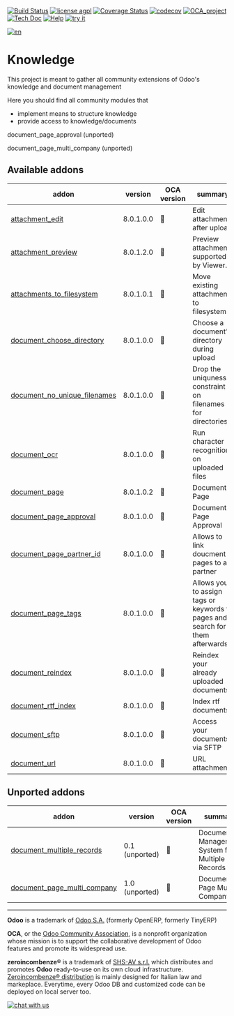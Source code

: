 [![Build Status](https://travis-ci.org/zeroincombenze/knowledge.svg?branch=8.0)](https://travis-ci.org/zeroincombenze/knowledge)
[![license agpl](https://img.shields.io/badge/licence-AGPL--3-blue.svg)](http://www.gnu.org/licenses/agpl-3.0.html)
[![Coverage Status](https://coveralls.io/repos/github/zeroincombenze/knowledge/badge.svg?branch=8.0)](https://coveralls.io/github/zeroincombenze/knowledge?branch=8.0)
[![codecov](https://codecov.io/gh/zeroincombenze/knowledge/branch/8.0/graph/badge.svg)](https://codecov.io/gh/zeroincombenze/knowledge/branch/8.0)
[![OCA_project](http://www.zeroincombenze.it/wp-content/uploads/ci-ct/prd/button-oca-8.svg)](https://github.com/OCA/knowledge/tree/8.0)
[![Tech Doc](http://www.zeroincombenze.it/wp-content/uploads/ci-ct/prd/button-docs-8.svg)](http://wiki.zeroincombenze.org/en/Odoo/8.0/dev)
[![Help](http://www.zeroincombenze.it/wp-content/uploads/ci-ct/prd/button-help-8.svg)](http://wiki.zeroincombenze.org/en/Odoo/8.0/man/)
[![try it](http://www.zeroincombenze.it/wp-content/uploads/ci-ct/prd/button-try-it-8.svg)](http://erp8.zeroincombenze.it)
































[![en](http://www.shs-av.com/wp-content/en_US.png)](http://wiki.zeroincombenze.org/it/Odoo/7.0/man)

Knowledge
=========

This project is meant to gather all community extensions of Odoo's knowledge and document management

Here you should find all community modules that

- implement means to structure knowledge
- provide access to knowledge/documents


document\_page\_approval (unported)

document\_page\_multi\_company (unported)

[//]: # (addons)


Available addons
----------------
addon | version | OCA version | summary
--- | --- | --- | ---
[attachment_edit](attachment_edit/) | 8.0.1.0.0 | :repeat: | Edit attachments after upload
[attachment_preview](attachment_preview/) | 8.0.1.2.0 | :repeat: | Preview attachments supported by Viewer.js
[attachments_to_filesystem](attachments_to_filesystem/) | 8.0.1.0.1 | :repeat: | Move existing attachments to filesystem
[document_choose_directory](document_choose_directory/) | 8.0.1.0.0 | :repeat: | Choose a document's directory during upload
[document_no_unique_filenames](document_no_unique_filenames/) | 8.0.1.0.0 | :repeat: | Drop the uniquness constraint on filenames for directories
[document_ocr](document_ocr/) | 8.0.1.0.0 | :repeat: | Run character recognition on uploaded files
[document_page](document_page/) | 8.0.1.0.2 | :repeat: | Document Page
[document_page_approval](document_page_approval/) | 8.0.1.0.0 | :repeat: | Document Page Approval
[document_page_partner_id](document_page_partner_id/) | 8.0.1.0.0 | :repeat: | Allows to link doucment pages to a partner
[document_page_tags](document_page_tags/) | 8.0.1.0.0 | :repeat: | Allows you to assign tags or keywords to pages and search for them afterwards
[document_reindex](document_reindex/) | 8.0.1.0.0 | :repeat: | Reindex your already uploaded documents
[document_rtf_index](document_rtf_index/) | 8.0.1.0.0 | :repeat: | Index rtf documents
[document_sftp](document_sftp/) | 8.0.1.0.0 | :repeat: | Access your documents via SFTP
[document_url](document_url/) | 8.0.1.0.0 | :repeat: | URL attachment


Unported addons
---------------
addon | version | OCA version | summary
--- | --- | --- | ---
[document_multiple_records](document_multiple_records/) | 0.1 (unported) | :repeat: | Document Management System for Multiple Records
[document_page_multi_company](document_page_multi_company/) | 1.0 (unported) | :repeat: | Document Page Multi-Company

[//]: # (end addons)

[//]: # (copyright)

----

**Odoo** is a trademark of [Odoo S.A.](https://www.odoo.com/) (formerly OpenERP, formerly TinyERP)

**OCA**, or the [Odoo Community Association](http://odoo-community.org/), is a nonprofit organization whose
mission is to support the collaborative development of Odoo features and
promote its widespread use.

**zeroincombenze®** is a trademark of [SHS-AV s.r.l.](http://www.shs-av.com/)
which distributes and promotes **Odoo** ready-to-use on its own cloud infrastructure.
[Zeroincombenze® distribution](http://wiki.zeroincombenze.org/en/Odoo)
is mainly designed for Italian law and markeplace.
Everytime, every Odoo DB and customized code can be deployed on local server too.

[//]: # (end copyright)

[![chat with us](https://www.shs-av.com/wp-content/chat_with_us.gif)](https://tawk.to/85d4f6e06e68dd4e358797643fe5ee67540e408b)
